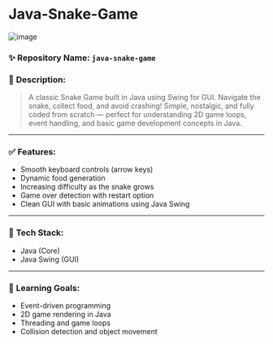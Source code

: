 # Java-Snake-Game
![image](https://github.com/user-attachments/assets/f1cf4ed0-0d97-4107-bcbd-9f52fc6194db)

### ✨ **Repository Name**: `java-snake-game`

### 📄 **Description**:
> A classic Snake Game built in Java using Swing for GUI. Navigate the snake, collect food, and avoid crashing! Simple, nostalgic, and fully coded from scratch — perfect for understanding 2D game loops, event handling, and basic game development concepts in Java.

---

### ✅ **Features**:
- Smooth keyboard controls (arrow keys)
- Dynamic food generation
- Increasing difficulty as the snake grows
- Game over detection with restart option
- Clean GUI with basic animations using Java Swing

---

### 🚀 **Tech Stack**:
- Java (Core)
- Java Swing (GUI)

---

### 🧠 **Learning Goals**:
- Event-driven programming
- 2D game rendering in Java
- Threading and game loops
- Collision detection and object movement
